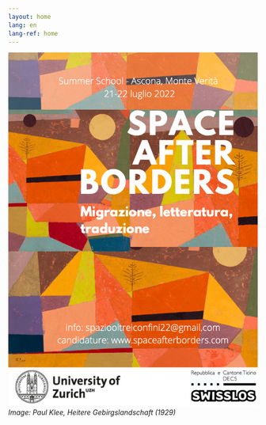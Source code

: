 ```yaml
---
layout: home
lang: en
lang-ref: home
---
```


![Poster of space after borders](/assets/locandina_02.png)
*Image: Paul Klee, Heitere Gebirgslandschaft (1929)*
